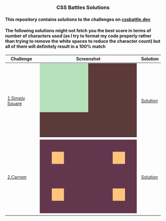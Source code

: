 <center> <h3>CSS Battles Solutions</h3> </center>

#### This repository contains solutions to the challenges on [cssbattle.dev](https://cssbattle.dev)

#### The following solutions might not fetch you the best score in terms of number of characters used (as I try to format my code properly rather than trying to remove the white spaces to reduce the character count) but all of them will definitely result in a 100% match

| Challenge      | Screenshot  | Solution |
| ----------- | ----------- | -------- |
| [1.Simply Square](https://cssbattle.dev/play/1) | ![image info](./assets/1.png) | [Solution](https://github.com/umang-sinha/css-battles/blob/main/001.simply-square.css) |
| [2.Carrom](https://cssbattle.dev/play/2) | ![image info](./assets/2.png) | [Solution](https://github.com/umang-sinha/css-battles/blob/main/002.carrom.css) |
